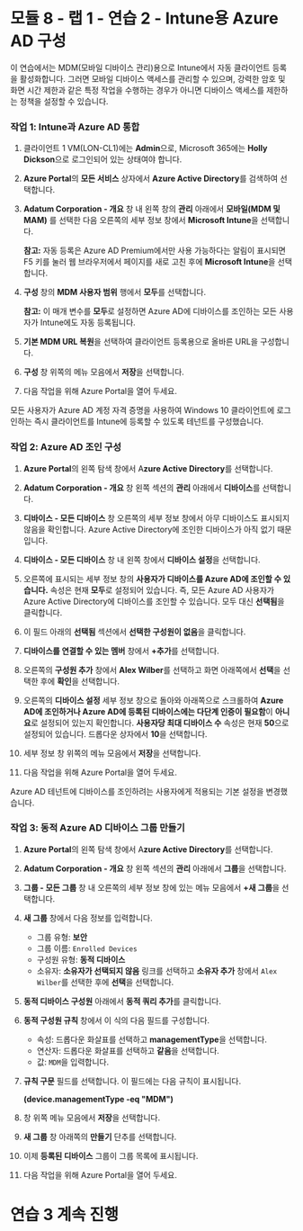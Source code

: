 # 모듈 8 - 랩 1 - 연습 2 - Intune용 Azure AD 구성 

이 연습에서는 MDM(모바일 디바이스 관리)용으로 Intune에서 자동 클라이언트 등록을 활성화합니다. 그러면 모바일 디바이스 액세스를 관리할 수 있으며, 강력한 암호 및 화면 시간 제한과 같은 특정 작업을 수행하는 경우가 아니면 디바이스 액세스를 제한하는 정책을 설정할 수 있습니다.

### 작업 1: Intune과 Azure AD 통합

1. 클라이언트 1 VM(LON-CL1)에는 **Admin**으로, Microsoft 365에는 **Holly Dickson**으로 로그인되어 있는 상태여야 합니다.

2. **Azure Portal**의 **모든 서비스** 상자에서 **Azure Active Directory**를 검색하여 선택합니다.

3. **Adatum Corporation - 개요** 창 내 왼쪽 창의 **관리** 아래에서 **모바일(MDM 및 MAM)** 를 선택한 다음 오른쪽의 세부 정보 창에서 **Microsoft Intune**을 선택합니다.

    **참고:** 자동 등록은 Azure AD Premium에서만 사용 가능하다는 알림이 표시되면 F5 키를 눌러 웹 브라우저에서 페이지를 새로 고친 후에 **Microsoft Intune**을 선택합니다.

4. **구성** 창의 **MDM 사용자 범위** 행에서 **모두**를 선택합니다.

    **참고:** 이 매개 변수를 **모두**로 설정하면 Azure AD에 디바이스를 조인하는 모든 사용자가 Intune에도 자동 등록됩니다.

5. **기본 MDM URL 복원**을 선택하여 클라이언트 등록용으로 올바른 URL을 구성합니다.

6. **구성** 창 위쪽의 메뉴 모음에서 **저장**을 선택합니다.

7. 다음 작업을 위해 Azure Portal을 열어 두세요.

모든 사용자가 Azure AD 계정 자격 증명을 사용하여 Windows 10 클라이언트에 로그인하는 즉시 클라이언트를 Intune에 등록할 수 있도록 테넌트를 구성했습니다.


### 작업 2: Azure AD 조인 구성

1. **Azure Portal**의 왼쪽 탐색 창에서 A**zure Active Directory**를 선택합니다.

2. **Adatum Corporation - 개요** 창 왼쪽 섹션의 **관리** 아래에서 **디바이스**를 선택합니다.

3. **디바이스 - 모든 디바이스** 창 오른쪽의 세부 정보 창에서 아무 디바이스도 표시되지 않음을 확인합니다. Azure Active Directory에 조인한 디바이스가 아직 없기 때문입니다.

4. **디바이스 - 모든 디바이스** 창 내 왼쪽 창에서 **디바이스 설정**을 선택합니다.

5. 오른쪽에 표시되는 세부 정보 창의 **사용자가 디바이스를 Azure AD에 조인할 수 있습니다.** 속성은 현재 **모두**로 설정되어 있습니다. 즉, 모든 Azure AD 사용자가 Azure Active Directory에 디바이스를 조인할 수 있습니다. 모두 대신 **선택됨**을 클릭합니다.

6. 이 필드 아래의 **선택됨** 섹션에서 **선택한 구성원이 없음**을 클릭합니다.

7. **디바이스를 연결할 수 있는 멤버** 창에서 **+추가**를 선택합니다.

8. 오른쪽의 **구성원 추가** 창에서 **Alex Wilber**를 선택하고 화면 아래쪽에서 **선택**을 선택한 후에 **확인**을 선택합니다.

9. 오른쪽의 **디바이스 설정** 세부 정보 창으로 돌아와 아래쪽으로 스크롤하여 **Azure AD에 조인하거나 Azure AD에 등록된 디바이스에는 다단계 인증이 필요함**이 **아니요**로 설정되어 있는지 확인합니다. **사용자당 최대 디바이스 수** 속성은 현재 **50**으로 설정되어 있습니다. 드롭다운 상자에서 **10**을 선택합니다.

10. 세부 정보 창 위쪽의 메뉴 모음에서 **저장**을 선택합니다.

11. 다음 작업을 위해 Azure Portal을 열어 두세요.

Azure AD 테넌트에 디바이스를 조인하려는 사용자에게 적용되는 기본 설정을 변경했습니다.


### 작업 3: 동적 Azure AD 디바이스 그룹 만들기

1. **Azure Portal**의 왼쪽 탐색 창에서 A**zure Active Directory**를 선택합니다.

2. **Adatum Corporation - 개요** 창 왼쪽 섹션의 **관리** 아래에서 **그룹**을 선택합니다.

3. **그룹 - 모든 그룹** 창 내 오른쪽의 세부 정보 창에 있는 메뉴 모음에서 **+새 그룹**을 선택합니다.

4. **새 그룹** 창에서 다음 정보를 입력합니다.

    - 그룹 유형: **보안**
    - 그룹 이름: `Enrolled Devices`
    - 구성원 유형: **동적 디바이스**
    - 소유자: **소유자가 선택되지 않음** 링크를 선택하고 **소유자 추가** 창에서 `Alex Wilber`를 선택한 후에 **선택**을 선택합니다.

5. **동적 디바이스 구성원** 아래에서 **동적 쿼리 추가**를 클릭합니다.

6. **동적 구성원 규칙** 창에서 이 식의 다음 필드를 구성합니다.

    - 속성: 드롭다운 화살표를 선택하고 **managementType**을 선택합니다.
    - 연산자: 드롭다운 화살표를 선택하고 **같음**을 선택합니다.  
    - 값: `MDM`을 입력합니다.

3. **규칙 구문** 필드를 선택합니다. 이 필드에는 다음 규칙이 표시됩니다.

    **(device.managementType -eq  &quot;MDM&quot;)**

7. 창 위쪽 메뉴 모음에서 **저장**을 선택합니다.

8. **새 그룹** 창 아래쪽의 **만들기** 단추를 선택합니다.

9. 이제 **등록된 디바이스** 그룹이 그룹 목록에 표시됩니다.

10. 다음 작업을 위해 Azure Portal을 열어 두세요.


# 연습 3 계속 진행
